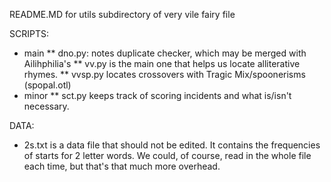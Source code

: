 README.MD for utils subdirectory of very vile fairy file

SCRIPTS:
* main
** dno.py: notes duplicate checker, which may be merged with Ailihphilia's
** vv.py is the main one that helps us locate alliterative rhymes.
** vvsp.py locates crossovers with Tragic Mix/spoonerisms (spopal.otl)
* minor
** sct.py keeps track of scoring incidents and what is/isn't necessary.

DATA:

* 2s.txt is a data file that should not be edited. It contains the frequencies of starts for 2 letter words. We could, of course, read in the whole file each time, but that's that much more overhead.
